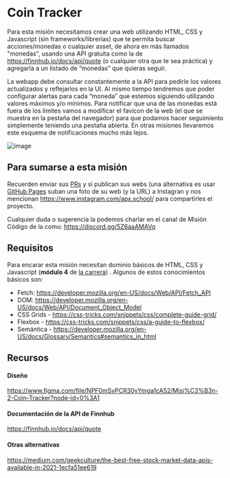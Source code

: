 # Coin Tracker

Para esta misión necesitamos crear una web utilizando HTML, CSS y Javascript (sin frameworks/librerías) que te permita buscar acciones/monedas o cualquier asset, de ahora en más llamados "monedas", usando una API gratuita como la de https://finnhub.io/docs/api/quote (o cualquier otra que te sea práctica) y agregarla a un listado de “monedas” que quieras seguir.

La webapp debe consultar constantemente a la API para pedirle los valores actualizados y reflejarlos en la UI. Al mismo tiempo tendremos que poder configurar alertas para cada “moneda” que estemos siguiendo utilizando valores máximos y/o mínimos. Para notificar que una de las monedas está fuera de los límites vamos a modificar el favicon de la web (el que se muestra en la pestaña del navegador) para que podamos hacer seguimiento simplemente teniendo una pestaña abierta. En otras misiones llevaremos este esquema de notificaciones mucho más lejos.

![image](https://user-images.githubusercontent.com/1208547/128564974-47acc718-11fe-404f-aad8-5415a148a214.png)


## Para sumarse a esta misión

Recuerden enviar sus [PRs](https://docs.github.com/en/github/collaborating-with-pull-requests/proposing-changes-to-your-work-with-pull-requests/about-pull-requests) y si publican sus webs (una alternativa es usar [GitHub Pages](https://pages.github.com/) suban una foto de su web (y la URL) a Instagran y nos mencionan https://www.instagram.com/apx.school/ para compartirles el proyecto.

Cualquier duda o sugerencia la podemos charlar en el canal de Misión Código de la comu: https://discord.gg/5Z6aaAMAVq

## Requisitos

Para encarar esta misión necesitan dominio básicos de HTML, CSS y Javascript (**módulo 4** de [la carrera](https://apx.school/carreras/dwf)) . Algunos de estos conocimientos básicos son:

- Fetch: https://developer.mozilla.org/en-US/docs/Web/API/Fetch_API
- DOM: https://developer.mozilla.org/en-US/docs/Web/API/Document_Object_Model
- CSS Grids - https://css-tricks.com/snippets/css/complete-guide-grid/
- Flexbox - https://css-tricks.com/snippets/css/a-guide-to-flexbox/
- Semántica - https://developer.mozilla.org/en-US/docs/Glossary/Semantics#semantics_in_html

## Recursos

#### Diseño

https://www.figma.com/file/NPF0mSvPCR30yYmga1cA52/Misi%C3%B3n-2-Coin-Tracker?node-id=0%3A1

#### Documentación de la API de Finnhub

https://finnhub.io/docs/api/quote

#### Otras alternativas

https://medium.com/geekculture/the-best-free-stock-market-data-apis-available-in-2021-1ecfa51ee619
